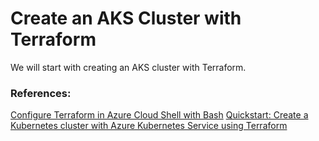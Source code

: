 # Create an AKS Cluster with Terraform

We will start with creating an AKS cluster with Terraform.


### References:
[Configure Terraform in Azure Cloud Shell with Bash](https://learn.microsoft.com/en-us/azure/developer/terraform/get-started-cloud-shell-bash?tabs=bash)
[Quickstart: Create a Kubernetes cluster with Azure Kubernetes Service using Terraform](https://learn.microsoft.com/en-us/azure/developer/terraform/create-k8s-cluster-with-tf-and-aks)
